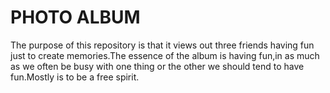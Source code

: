 # PHOTO ALBUM
   The purpose of this repository is that it views out three friends having fun just to create memories.The essence of the album is having fun,in as much as we often be busy with one thing or the other we should tend to have fun.Mostly is to be a free spirit.